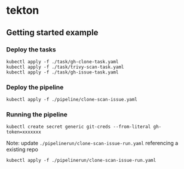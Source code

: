 # tekton

## Getting started example 
### Deploy the tasks
```
kubectl apply -f ./task/gh-clone-task.yaml
kubectl apply -f ./task/trivy-scan-task.yaml
kubectl apply -f ./task/gh-issue-task.yaml
```

### Deploy the pipeline
```
kubectl apply -f ./pipeline/clone-scan-issue.yaml
```

### Running the pipeline
```
kubectl create secret generic git-creds --from-literal gh-token=xxxxxxx
```
Note: update `./pipelinerun/clone-scan-issue-run.yaml` referencing a existing repo
```
kubectl apply -f ./pipelinerun/clone-scan-issue-run.yaml
```
